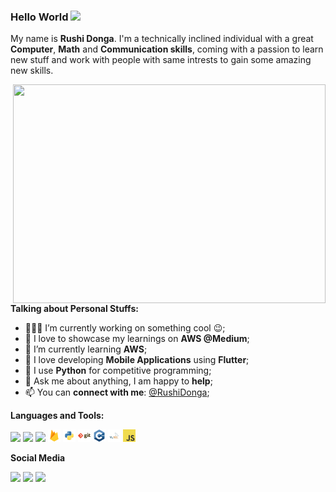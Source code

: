### Hello World <img src="https://media.giphy.com/media/hvRJCLFzcasrR4ia7z/giphy.gif" width="25px">

My name is **Rushi Donga**. I'm a technically inclined individual with a great **Computer**, **Math** and **Communication skills**, coming with a passion to learn new stuff and work with people with same intrests to gain some amazing new skills.

  <img align="right" src="https://user-images.githubusercontent.com/65907580/161374224-f4ca38b1-8ca0-4730-bc26-643237906783.jpg" width="500" height="350" />
  
**Talking about Personal Stuffs:**

- 👨🏽‍💻 I’m currently working on something cool :wink:;
- 📰 I love to showcase my learnings on **AWS @Medium**;
- 🌱 I’m currently learning **AWS**; 
- 💖 I love developing **Mobile Applications** using **Flutter**;
- 🖤 I use **Python** for competitive programming;
- 💬 Ask me about anything, I am happy to **help**;
- 📫 You can **connect with me**: [@RushiDonga](https://www.linkedin.com/in/rushidonga/);

**Languages and Tools:**  

<code><img height="20" src="https://user-images.githubusercontent.com/65907580/161374377-0bb6d68f-0e18-4a61-9cd2-bd01cec3c9a9.png"></code>
<code><img height="20" src="https://user-images.githubusercontent.com/65907580/161374493-df3e6b89-becf-485d-95d0-d5c790a16fa9.png"></code>
</code>
<code><img height="20" src="https://user-images.githubusercontent.com/65907580/161374603-dd754074-3a80-491a-bb3f-ddd3053e6d6c.png"></code>
<code><img height="20" src="https://raw.githubusercontent.com/github/explore/80688e429a7d4ef2fca1e82350fe8e3517d3494d/topics/firebase/firebase.png"></code>
<code><img height="20" src="https://raw.githubusercontent.com/github/explore/80688e429a7d4ef2fca1e82350fe8e3517d3494d/topics/python/python.png"></code>
<code><img height="20" src="https://raw.githubusercontent.com/github/explore/80688e429a7d4ef2fca1e82350fe8e3517d3494d/topics/git/git.png"></code>
<code><img height="20" src="https://raw.githubusercontent.com/github/explore/80688e429a7d4ef2fca1e82350fe8e3517d3494d/topics/cpp/cpp.png"></code>
<code><img height="20" src="https://raw.githubusercontent.com/github/explore/80688e429a7d4ef2fca1e82350fe8e3517d3494d/topics/mysql/mysql.png"></code>
<code><img height="20" src="https://raw.githubusercontent.com/github/explore/80688e429a7d4ef2fca1e82350fe8e3517d3494d/topics/javascript/javascript.png"></code>

**Social Media**

<code><img height="20" src="https://user-images.githubusercontent.com/65907580/161374810-bc164904-8b14-42fc-8332-756d2f09b9bd.png"></code>
<code><img height="20" src="https://user-images.githubusercontent.com/65907580/161374885-32dd9bd6-5328-44c8-8287-85fc92755128.png"></code>
<code><img height="20" src="https://user-images.githubusercontent.com/65907580/161374993-434554ce-cff6-4732-9bb1-50745ad64b80.png"></code>
